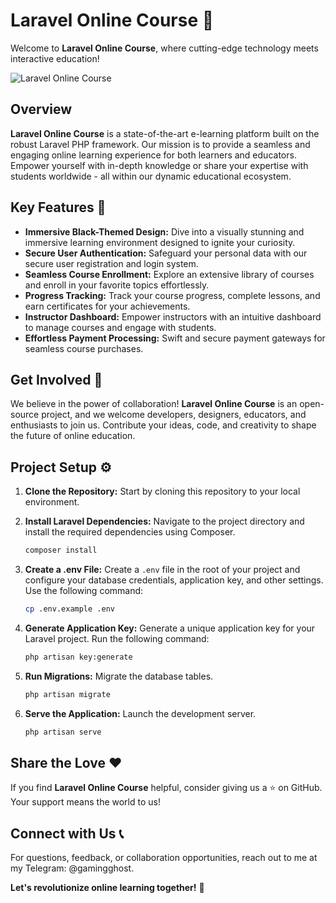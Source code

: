 # Laravel Online Course 🚀

Welcome to **Laravel Online Course**, where cutting-edge technology meets interactive education!

![Laravel Online Course](link-to-logo.png)

## Overview

**Laravel Online Course** is a state-of-the-art e-learning platform built on the robust Laravel PHP framework. Our mission is to provide a seamless and engaging online learning experience for both learners and educators. Empower yourself with in-depth knowledge or share your expertise with students worldwide - all within our dynamic educational ecosystem.

## Key Features 🌟

- **Immersive Black-Themed Design:** Dive into a visually stunning and immersive learning environment designed to ignite your curiosity.
- **Secure User Authentication:** Safeguard your personal data with our secure user registration and login system.
- **Seamless Course Enrollment:** Explore an extensive library of courses and enroll in your favorite topics effortlessly.
- **Progress Tracking:** Track your course progress, complete lessons, and earn certificates for your achievements.
- **Instructor Dashboard:** Empower instructors with an intuitive dashboard to manage courses and engage with students.
- **Effortless Payment Processing:** Swift and secure payment gateways for seamless course purchases.

## Get Involved 🤝

We believe in the power of collaboration! **Laravel Online Course** is an open-source project, and we welcome developers, designers, educators, and enthusiasts to join us. Contribute your ideas, code, and creativity to shape the future of online education.

## Project Setup ⚙️

1. **Clone the Repository:** Start by cloning this repository to your local environment.

2. **Install Laravel Dependencies:** Navigate to the project directory and install the required dependencies using Composer.
   ```bash
   composer install

3. **Create a .env File:** Create a `.env` file in the root of your project and configure your database credentials, application key, and other settings. Use the following command:

   ```bash
   cp .env.example .env


5. **Generate Application Key:** Generate a unique application key for your Laravel project. Run the following command:

   ```bash
   php artisan key:generate

5. **Run Migrations:** Migrate the database tables.
   ```bash
   php artisan migrate

6. **Serve the Application:** Launch the development server.
   ```bash
   php artisan serve

## Share the Love ❤️
If you find **Laravel Online Course** helpful, consider giving us a ⭐️ on GitHub. Your support means the world to us!

## Connect with Us 📞
For questions, feedback, or collaboration opportunities, reach out to me at my Telegram: @gamingghost.

**Let's revolutionize online learning together!** 🚀

